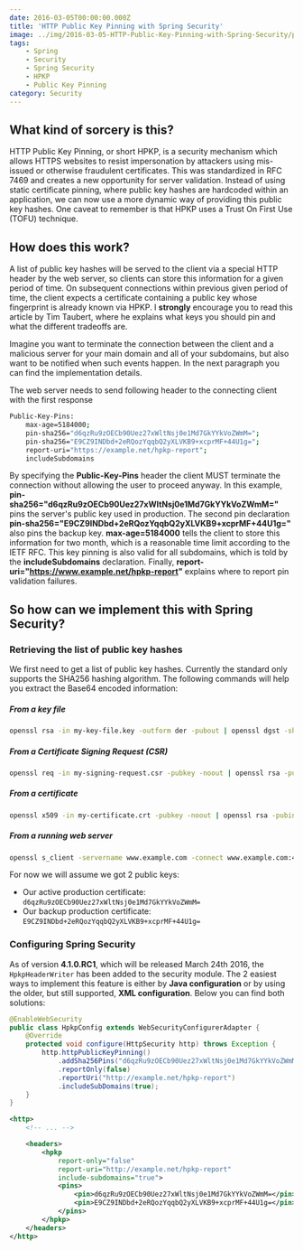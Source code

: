 ```yaml
---
date: 2016-03-05T00:00:00.000Z
title: 'HTTP Public Key Pinning with Spring Security'
image: ../img/2016-03-05-HTTP-Public-Key-Pinning-with-Spring-Security/post-image.jpg
tags:
    - Spring
    - Security
    - Spring Security
    - HPKP
    - Public Key Pinning
category: Security
---
```

## What kind of sorcery is this?

HTTP Public Key Pinning, or short HPKP, is a security mechanism which allows HTTPS websites to resist impersonation by attackers using mis-issued or otherwise fraudulent certificates.
This was standardized in <OutboundLink href="http://tools.ietf.org/html/rfc7469" rel="noreferrer" target="_blank">RFC 7469</OutboundLink> and creates a new opportunity for server validation.
Instead of using static certificate pinning, where public key hashes are hardcoded within an application, we can now use a more dynamic way of providing this public key hashes.
One caveat to remember is that HPKP uses a Trust On First Use (<OutboundLink href="https://en.wikipedia.org/wiki/Trust_on_first_use" rel="noreferrer" target="_blank">TOFU</OutboundLink>) technique.

## How does this work?

A list of public key hashes will be served to the client via a special HTTP header by the web server, so clients can store this information for a given period of time.
On subsequent connections within previous given period of time, the client expects a certificate containing a public key whose fingerprint is already known via HPKP.
I **strongly** encourage you to read <OutboundLink href="https://timtaubert.de/blog/2014/10/http-public-key-pinning-explained/" rel="noreferrer" target="_blank">this article</OutboundLink> by Tim Taubert, where he explains what keys you should pin and what the different tradeoffs are.

Imagine you want to terminate the connection between the client and a malicious server for your main domain and all of your subdomains, but also want to be notified when such events happen.
In the next paragraph you can find the implementation details.

The web server needs to send following header to the connecting client with the first response

```bash
Public-Key-Pins:
    max-age=5184000;
    pin-sha256="d6qzRu9zOECb90Uez27xWltNsj0e1Md7GkYYkVoZWmM=";
    pin-sha256="E9CZ9INDbd+2eRQozYqqbQ2yXLVKB9+xcprMF+44U1g=";
    report-uri="https://example.net/hpkp-report";
    includeSubdomains
```

By specifying the **Public-Key-Pins** header the client MUST terminate the connection without allowing the user to proceed anyway.
In this example, **pin-sha256="d6qzRu9zOECb90Uez27xWltNsj0e1Md7GkYYkVoZWmM="** pins the server's public key used in production.
The second pin declaration **pin-sha256="E9CZ9INDbd+2eRQozYqqbQ2yXLVKB9+xcprMF+44U1g="** also pins the backup key.
**max-age=5184000** tells the client to store this information for two month, which is a reasonable time limit according to the IETF RFC.
This key pinning is also valid for all subdomains, which is told by the **includeSubdomains** declaration.
Finally, **report-uri="https://www.example.net/hpkp-report"** explains where to report pin validation failures.

## So how can we implement this with Spring Security?

### Retrieving  the list of public key hashes
We first need to get a list of public key hashes.
Currently the standard only supports the SHA256 hashing algorithm.
The following commands will help you extract the Base64 encoded information:

##### From a key file

```bash
openssl rsa -in my-key-file.key -outform der -pubout | openssl dgst -sha256 -binary | openssl enc -base64
```

##### From a Certificate Signing Request (CSR)

```bash
openssl req -in my-signing-request.csr -pubkey -noout | openssl rsa -pubin -outform der | openssl dgst -sha256 -binary | openssl enc -base64
```

##### From a certificate

```bash
openssl x509 -in my-certificate.crt -pubkey -noout | openssl rsa -pubin -outform der | openssl dgst -sha256 -binary | openssl enc -base64
```

##### From a running web server

```bash
openssl s_client -servername www.example.com -connect www.example.com:443 | openssl x509 -pubkey -noout | openssl rsa -pubin -outform der | openssl dgst -sha256 -binary | openssl enc -base64
```

For now we will assume we got 2 public keys:

* Our active production certificate: `d6qzRu9zOECb90Uez27xWltNsj0e1Md7GkYYkVoZWmM=`
* Our backup production certificate: `E9CZ9INDbd+2eRQozYqqbQ2yXLVKB9+xcprMF+44U1g=`

### Configuring Spring Security
As of version **4.1.0.RC1**, which will be released March 24th 2016, the `HpkpHeaderWriter` has been added to the security module.
The 2 easiest ways to implement this feature is either by **Java configuration** or by using the older, but still supported, **XML configuration**.
Below you can find both solutions:

```java
@EnableWebSecurity
public class HpkpConfig extends WebSecurityConfigurerAdapter {
    @Override
    protected void configure(HttpSecurity http) throws Exception {
        http.httpPublicKeyPinning()
            .addSha256Pins("d6qzRu9zOECb90Uez27xWltNsj0e1Md7GkYYkVoZWmM=", "E9CZ9INDbd+2eRQozYqqbQ2yXLVKB9+xcprMF+44U1g=")
            .reportOnly(false)
            .reportUri("http://example.net/hpkp-report")
            .includeSubDomains(true);
    }
}
```

```xml
<http>
    <!-- ... -->

    <headers>
        <hpkp
            report-only="false"
            report-uri="http://example.net/hpkp-report"
            include-subdomains="true">
            <pins>
                <pin>d6qzRu9zOECb90Uez27xWltNsj0e1Md7GkYYkVoZWmM=</pin>
                <pin>E9CZ9INDbd+2eRQozYqqbQ2yXLVKB9+xcprMF+44U1g=</pin>
            </pins>
        </hpkp>
    </headers>
</http>
```